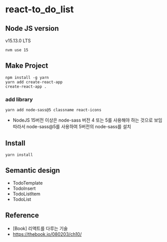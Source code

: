 # react-to_do_list

## Node JS version
v15.13.0 LTS
```
nvm use 15
```

## Make Project
```
npm install -g yarn
yarn add create-react-app
create-react-app .
```
### add library
```
yarn add node-sass@5 classname react-icons
```
- NodeJS 15버전 이상은 node-sass 버전 4 또는 5를 사용해야 하는 것으로 보임 따라서 node-sass@5를 사용하여 5버전의 node-sass를 설치

## Install
```
yarn install
```

## Semantic design
- TodoTemplate
- TodoInsert
- TodoListItem
- TodoList

## Reference
- \[Book\] 리액트를 다루는 기술
- https://thebook.io/080203/ch10/
